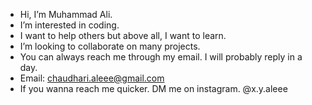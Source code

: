 - Hi, I’m Muhammad Ali.
- I’m interested in coding.
- I want to help others but above all, I want to learn. 
- I’m looking to collaborate on many projects.
- You can always reach me through my email. I will probably reply in a day. 
- Email: chaudhari.aleee@gmail.com
- If you wanna reach me quicker. DM me on instagram. @x.y.aleee

<!---
aleee-chaudhary/aleee-chaudhary is a ✨ special ✨ repository because its `README.md` (this file) appears on your GitHub profile.
You can click the Preview link to take a look at your changes.
--->

